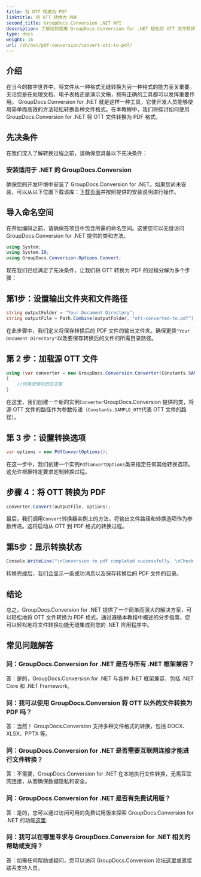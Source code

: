 ```yaml
---
title: 将 OTT 转换为 PDF
linktitle: 将 OTT 转换为 PDF
second_title: GroupDocs.Conversion .NET API
description: 了解如何使用 GroupDocs.Conversion for .NET 轻松将 OTT 文件转换为 PDF 格式。将文件转换无缝集成到您的 .NET 应用程序中。
type: docs
weight: 16
url: /zh/net/pdf-conversion/convert-ott-to-pdf/
---
```

## 介绍

在当今的数字世界中，将文件从一种格式无缝转换为另一种格式的能力至关重要。无论您是在处理文档、电子表格还是演示文稿，拥有正确的工具都可以发挥重要作用。 GroupDocs.Conversion for .NET 就是这样一种工具，它使开发人员能够使用简单而高效的方法轻松转换各种文件格式。在本教程中，我们将探讨如何使用 GroupDocs.Conversion for .NET 将 OTT 文件转换为 PDF 格式。

## 先决条件

在我们深入了解转换过程之前，请确保您具备以下先决条件：

### 安装适用于 .NET 的 GroupDocs.Conversion

确保您的开发环境中安装了 GroupDocs.Conversion for .NET。如果您尚未安装，可以从以下位置下载该库：[下载页面](https://releases.groupdocs.com/conversion/net/)并按照提供的安装说明进行操作。

## 导入命名空间

在开始编码之前，请确保在项目中包含所需的命名空间。这使您可以无缝访问 GroupDocs.Conversion for .NET 提供的类和方法。

```csharp
using System;
using System.IO;
using GroupDocs.Conversion.Options.Convert;
```


现在我们已经满足了先决条件，让我们将 OTT 转换为 PDF 的过程分解为多个步骤：

## 第1步：设置输出文件夹和文件路径

```csharp
string outputFolder = "Your Document Directory";
string outputFile = Path.Combine(outputFolder, "ott-converted-to.pdf");
```

在此步骤中，我们定义将保存转换后的 PDF 文件的输出文件夹。确保更换`"Your Document Directory"`以及要保存转换后的文件的所需目录路径。

## 第 2 步：加载源 OTT 文件

```csharp
using (var converter = new GroupDocs.Conversion.Converter(Constants.SAMPLE_OTT))
{
    //转换逻辑将放在这里
}
```

在这里，我们创建一个新的实例`Converter`GroupDocs.Conversion 提供的类，将源 OTT 文件的路径作为参数传递（`Constants.SAMPLE_OTT`代表 OTT 文件的路径）。

## 第 3 步：设置转换选项

```csharp
var options = new PdfConvertOptions();
```

在这一步中，我们创建一个实例`PdfConvertOptions`类来指定任何其他转换选项。这允许根据特定要求定制转换过程。

## 步骤 4：将 OTT 转换为 PDF

```csharp
converter.Convert(outputFile, options);
```

最后，我们调用`Convert`转换器实例上的方法，将输出文件路径和转换选项作为参数传递。这将启动从 OTT 到 PDF 格式的转换过程。

## 第5步：显示转换状态

```csharp
Console.WriteLine("\nConversion to pdf completed successfully. \nCheck output in {0}", outputFolder);
```

转换完成后，我们会显示一条成功消息以及保存转换后的 PDF 文件的目录。

## 结论

总之，GroupDocs.Conversion for .NET 提供了一个简单而强大的解决方案，可以轻松地将 OTT 文件转换为 PDF 格式。通过遵循本教程中概述的分步指南，您可以轻松地将文件转换功能无缝集成到您的 .NET 应用程序中。

## 常见问题解答

### 问：GroupDocs.Conversion for .NET 是否与所有 .NET 框架兼容？

答：是的，GroupDocs.Conversion for .NET 与各种 .NET 框架兼容，包括 .NET Core 和 .NET Framework。

### 问：我可以使用 GroupDocs.Conversion 将 OTT 以外的文件转换为 PDF 吗？

答：当然！ GroupDocs.Conversion 支持多种文件格式的转换，包括 DOCX、XLSX、PPTX 等。

### 问：GroupDocs.Conversion for .NET 是否需要互联网连接才能进行文件转换？

答：不需要，GroupDocs.Conversion for .NET 在本地执行文件转换，无需互联网连接，从而确保数据隐私和安全。

### 问：GroupDocs.Conversion for .NET 是否有免费试用版？

答：是的，您可以通过访问可用的免费试用版来探索 GroupDocs.Conversion for .NET 的功能[这里](https://releases.groupdocs.com/).

### 问：我可以在哪里寻求与 GroupDocs.Conversion for .NET 相关的帮助或支持？

答：如需任何帮助或疑问，您可以访问 GroupDocs.Conversion 论坛[这里](https://forum.groupdocs.com/c/conversion/11)或直接联系支持人员。